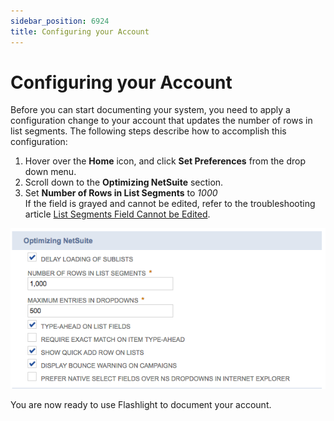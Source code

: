 ```yaml
---
sidebar_position: 6924
title: Configuring your Account
---
```


# Configuring your Account

Before you can start documenting your system, you need to apply a configuration change to your account that updates the number of rows in list segments. The following steps describe how to accomplish this configuration:

1. Hover over the **Home** icon, and click **Set Preferences** from the drop down menu.
2. Scroll down to the **Optimizing NetSuite** section.
3. Set **Number of Rows in List Segments** to *1000*  
   If the field is grayed and cannot be edited, refer to the troubleshooting article [List Segments Field Cannot be Edited](../Troubleshooting/list_segments_not_editable).

![](../../../../static/images/StrongpointNetSuiteFlashlight/Content/Resources/Images/ListSegments.png)

You are now ready to use Flashlight to document your account.